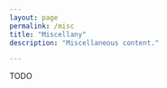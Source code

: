 ```yaml
---
layout: page
permalink: /misc
title: "Miscellany"
description: "Miscellaneous content."

---
```


TODO